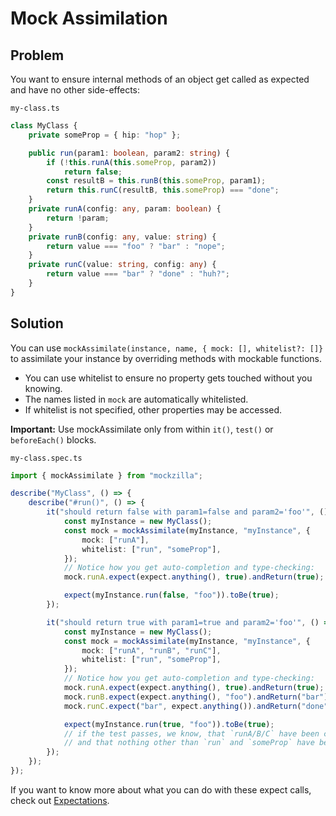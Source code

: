 # Mock Assimilation

## Problem

You want to ensure internal methods of an object get called as expected and have no other side-effects:

`my-class.ts`

```TypeScript
class MyClass {
    private someProp = { hip: "hop" };

    public run(param1: boolean, param2: string) {
        if (!this.runA(this.someProp, param2))
            return false;
        const resultB = this.runB(this.someProp, param1);
        return this.runC(resultB, this.someProp) === "done";
    }
    private runA(config: any, param: boolean) {
        return !param;
    }
    private runB(config: any, value: string) {
        return value === "foo" ? "bar" : "nope";
    }
    private runC(value: string, config: any) {
        return value === "bar" ? "done" : "huh?";
    }
}
```

## Solution

You can use `mockAssimilate(instance, name, { mock: [], whitelist?: []}` to assimilate your instance by overriding methods with mockable functions.

- You can use whitelist to ensure no property gets touched without you knowing.
- The names listed in `mock` are automatically whitelisted.
- If whitelist is not specified, other properties may be accessed.

**Important:** Use mockAssimilate only from within `it()`, `test()` or `beforeEach()` blocks.

`my-class.spec.ts`

```TypeScript
import { mockAssimilate } from "mockzilla";

describe("MyClass", () => {
    describe("#run()", () => {
        it("should return false with param1=false and param2='foo'", () => {
            const myInstance = new MyClass();
            const mock = mockAssimilate(myInstance, "myInstance", {
                mock: ["runA"],
                whitelist: ["run", "someProp"],
            });
            // Notice how you get auto-completion and type-checking:
            mock.runA.expect(expect.anything(), true).andReturn(true);

            expect(myInstance.run(false, "foo")).toBe(true);
        });

        it("should return true with param1=true and param2='foo'", () => {
            const myInstance = new MyClass();
            const mock = mockAssimilate(myInstance, "myInstance", {
                mock: ["runA", "runB", "runC"],
                whitelist: ["run", "someProp"],
            });
            // Notice how you get auto-completion and type-checking:
            mock.runA.expect(expect.anything(), true).andReturn(true);
            mock.runB.expect(expect.anything(), "foo").andReturn("bar");
            mock.runC.expect("bar", expect.anything()).andReturn("done");

            expect(myInstance.run(true, "foo")).toBe(true);
            // if the test passes, we know, that `runA/B/C` have been called
            // and that nothing other than `run` and `someProp` have been accessed (get, set or called) during the test.
        });
    });
});
```

If you want to know more about what you can do with these expect calls, check out [Expectations](expectations.md).
